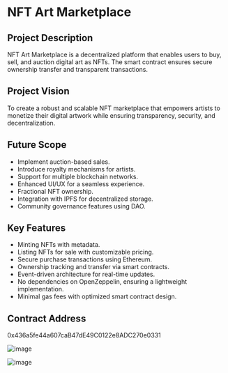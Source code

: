 # NFT Art Marketplace

## Project Description
NFT Art Marketplace is a decentralized platform that enables users to buy, sell, and auction digital art as NFTs. The smart contract ensures secure ownership transfer and transparent transactions.

## Project Vision
To create a robust and scalable NFT marketplace that empowers artists to monetize their digital artwork while ensuring transparency, security, and decentralization.

## Future Scope
- Implement auction-based sales.
- Introduce royalty mechanisms for artists.
- Support for multiple blockchain networks.
- Enhanced UI/UX for a seamless experience.
- Fractional NFT ownership.
- Integration with IPFS for decentralized storage.
- Community governance features using DAO.

## Key Features
- Minting NFTs with metadata.
- Listing NFTs for sale with customizable pricing.
- Secure purchase transactions using Ethereum.
- Ownership tracking and transfer via smart contracts.
- Event-driven architecture for real-time updates.
- No dependencies on OpenZeppelin, ensuring a lightweight implementation.
- Minimal gas fees with optimized smart contract design.

## Contract Address 
0x436a5fe44a607caB47dE49C0122e8ADC270e0331

![image](https://github.com/user-attachments/assets/ca937bf5-7e27-49e7-87a3-7dd406d741ac)


![image](https://github.com/user-attachments/assets/f46ff781-1443-46d1-a99f-fcad83bddb82)

